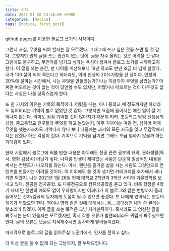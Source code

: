 ```yaml
---
title: 시작
date: 2021-01-26 13:46:00 +0900
categories: [Notice]
tags: [notice, first_post]
---
```

 github pages를 이용한 블로그 쓰기의 시작이다.

 그런데 사실, 무엇을 써야 할지는 잘 모르겠다. 그때그때 쓰고 싶은 것을 쓰면 될 것 같다. 그렇지만 원체 글을 쓰는 습관이 없는 탓에, 글을 자주 올리는 것은 어려울 것 같다. 
그럼에도 불구하고, 무언가를 남기고 싶다는 욕심이 생겨서 블로그 쓰기를 시작하고자 한다. 이 글을 쓰는 순간, 만 나이를 계산해보니 19년 하고도 반년 조금 더 넘게 살았다. 내가 100 살이 되어 죽는다고 하더라도, 이미 인생의 20%가량을 산 셈이다. 인생의 20%에 달하는 시간에서, 나는 무엇을 만들었는가? 나는 지금까지 무엇을 남겼는가? 어쩌면 떠오르는 것이 없는 것이 당연할 수도 있지만, 어쨌거나 떠오르는 것이 아무것도 없다는 사실은 나를 당혹스럽게 한다.

 또 한 가지의 이유는 기록의 목적이다. 어렸을 때는, 아니 중학교 때 정도까지만 하더라도 잊어버리는 기억이 별로 없었던 것 같다. 그렇지만 요즘에 들어서는 예전 일이 잘 기억나지 않는다. 아마도 점점 기억할 것이 많아지기 때문이 리라. 초등학교 담임 선생님의 성함, 중고등학교 친구들과 무엇을 하고 놀았는지, 아주 가까이는 며칠 전, 심지어 어제 무엇을 했는지조차도 기억나지 않다 보니 나중에는 과거의 모든 자극을 잊고 무감각해지지는 않겠나 하는 걱정이 컸다. 기록으로 기억을 남기면 그래도 조금 덜하지 않을까 하는 기대감이 있다.

 현재 시점에서 블로그에 써볼 만한 내용은 아무래도 전공 관련 공부의 요약, 문화생활(독서, 영화 감상)이 아닌가 싶다. 나처럼 인생이 재미없는 사람은 단순히 일상적인 내용을 써서는 컨텐츠가 나오지를 않는다. 아니, 웬만큼 즐거운 삷을 사는 사람도 그것만으로 컨텐츠를 만들기는 어려울 것이다. 이 이외에도 쓸 것이 생기면 카테고리를 추가해서 써나가면 되겠지.
 나는 2021년 1월 26일 현재 대학교 2학년과 3학년 사이의 겨울방학을 보내고 있다. 전공은 전자공학. 또 다중전공으로 컴퓨터공학을 듣고 있다. 비록 학점은 4학기 내내 단 한번의 예외도 없이 우하향이지만 어쩌다가 이 블로그와 같은 변방까지 흘러들어오는 전자/컴퓨터 동지에게 도움이 될 수 있으면 좋겠다. 또 나에게 있어서는 반등의 계기가 되었으면 한다.
 책이나 영화 같은 것에 대해서는, 음... 공대생인 내가 쓴 글에는 헛소리가 많겠지. 이쪽 글을 쓰는 목적은 그냥 자기만족이다. 혹시라도 그 엉성한 글을 봐주시는 분이 있을지는 모르겠지만, 혹시 각종 오류가 발견되더라도 귀엽게 봐주셨으면 한다.
 글의 오류는 댓글로 지적해주시면 감사하게 받아들이겠다.
 
 마지막으로 블로그의 글을 읽어주실 누군가에게, 인사를 전하고 싶다.
  
  더 이상 글을 쓸 수 없게 되는 그날까지, 잘 부탁드립니다.
